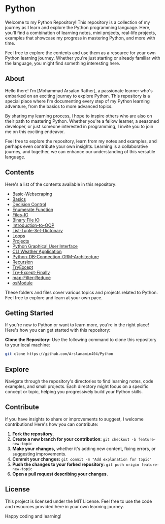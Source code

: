 # Python

Welcome to my Python Repository! This repository is a collection of my journey as I learn and explore the Python programming language. Here, you'll find a combination of learning notes, mini projects, real-life projects, examples that showcase my progress in mastering Python, and more with time.

Feel free to explore the contents and use them as a resource for your own Python learning journey. Whether you're just starting or already familiar with the language, you might find something interesting here.

## About

Hello there! I'm [Mohammad Arsalan Rather], a passionate learner who's embarked on an exciting journey to explore Python. This repository is a special place where I'm documenting every step of my Python learning adventure, from the basics to more advanced topics.

By sharing my learning process, I hope to inspire others who are also on their path to mastering Python. Whether you're a fellow learner, a seasoned developer, or just someone interested in programming, I invite you to join me on this exciting endeavor.

Feel free to explore the repository, learn from my notes and examples, and perhaps even contribute your own insights. Learning is a collaborative journey, and together, we can enhance our understanding of this versatile language.

## Contents

Here's a list of the contents available in this repository:

- [Basic-Webscraping](Basic-Webscraping)
- [Basics](Basics)
- [Decision Control](Decision%20Control)
- [Enumerate Function](Enumerate%20Function)
- [Files-IO](Files-IO)
- [Binary File IO](Binary%20File%20IO)
- [Introduction-to-OOP](Introduction-to-OOP)
- [List-Tuple-Set-Dictonary](List-Tuple-Set-Dictonary)
- [Loops](Loops)
- [Projects](Projects)
- [Python Graphical User Interface](GUI-py)
- [CLI Weather Application](CLI%20Weather%20Application)
- [Python-DB-Connection-ORM-Architecture](Python-Database)
- [Recursion](Recursion)
- [TryExcept](TryExcept)
- [Try-Except-Finally](Try-Except-Finally)
- [map-Filter-Reduce](map-Filter-Reduce)
- [osModule](osModule)

These folders and files cover various topics and projects related to Python. Feel free to explore and learn at your own pace.

## Getting Started

If you're new to Python or want to learn more, you're in the right place! Here's how you can get started with this repository:

**Clone the Repository:** Use the following command to clone this repository to your local machine:
```bash
git clone https://github.com/Arslanamin404/Python
   ```
## Explore

Navigate through the repository's directories to find learning notes, code examples, and small projects. Each directory might focus on a specific concept or topic, helping you progressively build your Python skills.

## Contribute

If you have insights to share or improvements to suggest, I welcome contributions! Here's how you can contribute:

1. **Fork the repository.**
2. **Create a new branch for your contribution:** `git checkout -b feature-new-topic`
3. **Make your changes,** whether it's adding new content, fixing errors, or suggesting improvements.
4. **Commit your changes:** `git commit -m "Add explanation for topic"`
5. **Push the changes to your forked repository:** `git push origin feature-new-topic`
6. **Open a pull request describing your changes.**

## License

This project is licensed under the MIT License. Feel free to use the code and resources provided here in your own learning journey.

Happy coding and learning!
